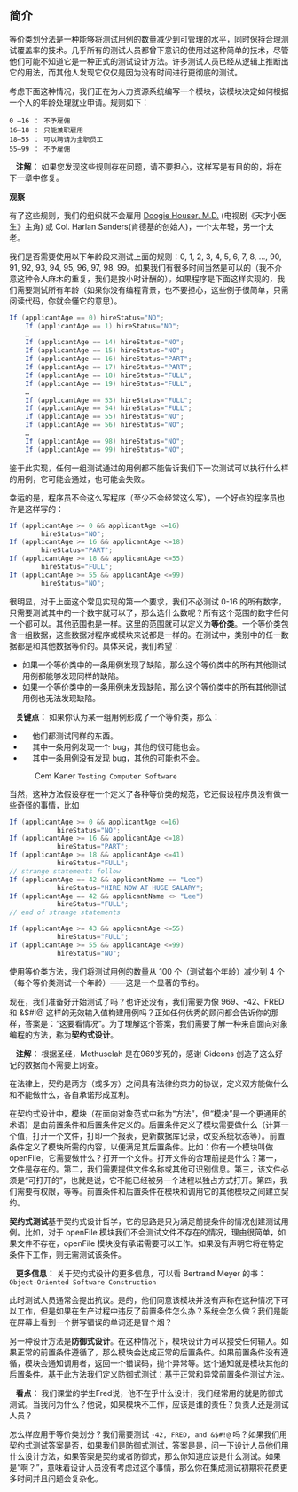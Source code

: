 ## 简介

等价类划分法是一种能够将测试用例的数量减少到可管理的水平，同时保持合理测试覆盖率的技术。几乎所有的测试人员都曾下意识的使用过这种简单的技术，尽管他们可能不知道它是一种正式的测试设计方法。许多测试人员已经从逻辑上推断出它的用法，而其他人发现它仅仅是因为没有时间进行更彻底的测试。

考虑下面这种情况，我们正在为人力资源系统编写一个模块，该模块决定如何根据一个人的年龄处理就业申请。规则如下：

```
0 –16 ： 不予雇佣
16–18 ： 只能兼职雇用
18–55 ： 可以聘请为全职员工
55–99 ： 不予雇佣
```

&nbsp;&nbsp; **注解：** 如果您发现这些规则存在问题，请不要担心，这样写是有目的的，将在下一章中修复。

**观察**

有了这些规则，我们的组织就不会雇用 [Doogie Houser, M.D.](https://zh.wikipedia.org/wiki/%E5%B0%BC%E7%88%BE%C2%B7%E6%9F%8F%E5%BE%B7%E7%83%88%C2%B7%E5%A4%8F%E9%87%8C%E6%96%AF) (电视剧《天才小医生》主角) 或 Col. Harlan Sanders(肯德基的创始人)，一个太年轻，另一个太老。

我们是否需要使用以下年龄段来测试上面的规则：0, 1, 2, 3, 4, 5, 6, 7, 8, ..., 90, 91, 92, 93, 94, 95, 96, 97, 98, 99。如果我们有很多时间当然是可以的（我不介意这种令人麻木的重复，我们是按小时计酬的）。如果程序是下面这样实现的，我们需要测试所有年龄（如果你没有编程背景，也不要担心，这些例子很简单，只需阅读代码，你就会懂它的意思）。

```java
If (applicantAge == 0) hireStatus="NO";
    If (applicantAge == 1) hireStatus="NO";
    …
    If (applicantAge == 14) hireStatus="NO";
    If (applicantAge == 15) hireStatus="NO";
    If (applicantAge == 16) hireStatus="PART";
    If (applicantAge == 17) hireStatus="PART";
    If (applicantAge == 18) hireStatus="FULL";
    If (applicantAge == 19) hireStatus="FULL";
    …
    If (applicantAge == 53) hireStatus="FULL";
    If (applicantAge == 54) hireStatus="FULL";
    If (applicantAge == 55) hireStatus="NO";
    If (applicantAge == 56) hireStatus="NO";
    …
    If (applicantAge == 98) hireStatus="NO";
    If (applicantAge == 99) hireStatus="NO";
```

鉴于此实现，任何一组测试通过的用例都不能告诉我们下一次测试可以执行什么样的用例，它可能会通过，也可能会失败。

幸运的是，程序员不会这么写程序（至少不会经常这么写），一个好点的程序员也许是这样写的：

```java
If (applicantAge >= 0 && applicantAge <=16)
        hireStatus="NO";
If (applicantAge >= 16 && applicantAge <=18)
        hireStatus="PART";
If (applicantAge >= 18 && applicantAge <=55)
        hireStatus="FULL";
If (applicantAge >= 55 && applicantAge <=99)
        hireStatus="NO";
```

很明显，对于上面这个常见实现的第一个要求，我们不必测试 0-16 的所有数字，只需要测试其中的一个数字就可以了，那么选什么数呢？所有这个范围的数字任何一个都可以。其他范围也是一样。这里的范围就可以定义为**等价类**。一个等价类包含一组数据，这些数据对程序或模块来说都是一样的。在测试中，类别中的任一数据都是和其他数据等价的。具体来说，我们希望：

- 如果一个等价类中的一条用例发现了缺陷，那么这个等价类中的所有其他测试用例都能够发现同样的缺陷。
- 如果一个等价类中的一条用例未发现缺陷，那么这个等价类中的所有其他测试用例也无法发现缺陷。

&nbsp;&nbsp; **关键点：** 如果你认为某一组用例形成了一个等价类，那么：

- &emsp; 他们都测试同样的东西。
- &emsp; 其中一条用例发现一个 bug，其他的很可能也会。
- &emsp; 其中一条用例没有发现 bug，其他的可能也不会。

&emsp;&emsp;&emsp; Cem Kaner  `Testing Computer Software`

当然，这种方法假设存在一个定义了各种等价类的规范，它还假设程序员没有做一些奇怪的事情，比如

```java
If (applicantAge >= 0 && applicantAge <=16)
            hireStatus="NO";
If (applicantAge >= 16 && applicantAge <=18)
            hireStatus="PART";
If (applicantAge >= 18 && applicantAge <=41)
            hireStatus="FULL";
// strange statements follow
If (applicantAge == 42 && applicantName == "Lee")
            hireStatus="HIRE NOW AT HUGE SALARY";
If (applicantAge == 42 && applicantName <> "Lee")
            hireStatus="FULL";
// end of strange statements

If (applicantAge >= 43 && applicantAge <=55)
            hireStatus="FULL";
If (applicantAge >= 55 && applicantAge <=99)
            hireStatus="NO";
```

使用等价类方法，我们将测试用例的数量从 100 个（测试每个年龄）减少到 4 个（每个等价类测试一个年龄）——这是一个显著的节约。

现在，我们准备好开始测试了吗？也许还没有，我们需要为像 969、-42、FRED 和 &$#!@ 这样的无效输入值构建用例吗？正如任何优秀的顾问都会告诉你的那样，答案是：“这要看情况”。为了理解这个答案，我们需要了解一种来自面向对象编程的方法，称为**契约式设计**。

&nbsp;&nbsp; **注解：** 根据圣经，Methuselah 是在969岁死的，感谢 Gideons 创造了这么好记的数据而不需要上网查。

在法律上，契约是两方（或多方）之间具有法律约束力的协议，定义双方能做什么和不能做什么，各自承诺形成互利。

在契约式设计中，模块（在面向对象范式中称为“方法”，但“模块”是一个更通用的术语）是由前置条件和后置条件定义的。后置条件定义了模块需要做什么（计算一个值，打开一个文件，打印一个报表，更新数据库记录，改变系统状态等）。前置条件定义了模块所需的内容，以便满足其后置条件。比如：你有一个模块叫做 openFile，它需要做什么？打开一个文件。打开文件的合理前提是什么？第一，文件是存在的。第二，我们需要提供文件名称或其他可识别信息。第三，该文件必须是“可打开的”，也就是说，它不能已经被另一个进程以独占方式打开。第四，我们需要有权限，等等。前置条件和后置条件在模块和调用它的其他模块之间建立契约。

**契约式测试**基于契约式设计哲学，它的思路是只为满足前提条件的情况创建测试用例。比如，对于 openFile 模块我们不会测试文件不存在的情况，理由很简单，如果文件不存在，openFile 模块没有承诺需要可以工作。如果没有声明它将在特定条件下工作，则无需测试该条件。

&nbsp;&nbsp;  **更多信息：** 关于契约式设计的更多信息，可以看 Bertrand Meyer 的书： `Object-Oriented Software Construction`

此时测试人员通常会提出抗议。是的，他们同意该模块并没有声称在这种情况下可以工作，但是如果在生产过程中违反了前置条件怎么办？系统会怎么做？我们是能在屏幕上看到一个拼写错误的单词还是冒个烟？

另一种设计方法是**防御式设计**。在这种情况下，模块设计为可以接受任何输入。如果正常的前置条件遵循了，那么模块会达成正常的后置条件。如果前置条件没有遵循，模块会通知调用者，返回一个错误码，抛个异常等。这个通知就是模块其他的后置条件。基于此方法我们定义防御式测试：基于正常和异常前置条件测试方法。

&nbsp;&nbsp; **看点：** 我们课堂的学生Fred说，他不在乎什么设计，我们经常用的就是防御式测试。当我问为什么？他说，如果模块不工作，应该是谁的责任？负责人还是测试人员？

怎么样应用于等价类划分？我们需要测试 `-42, FRED, and &$#!@` 吗？如果我们用契约式测试答案是否，如果我们是防御式测试，答案是是，问一下设计人员他们用什么设计方法，如果答案是契约或者防御式，那么你知道应该是什么测试。如果是“啊？”，意味着设计人员没有考虑过这个事情，那么你在集成测试初期将花费更多时间并且问题会复杂化。